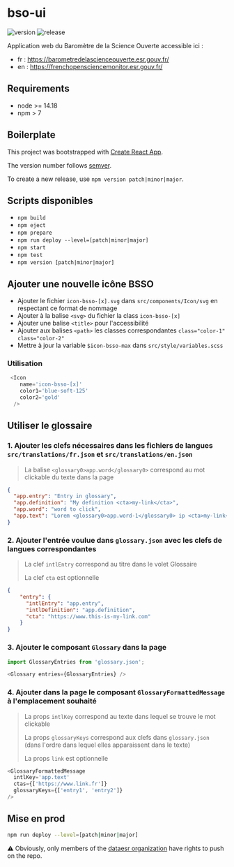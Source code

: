 # bso-ui

![version](https://img.shields.io/github/package-json/v/dataesr/bso-ui)
![release](https://github.com/dataesr/bso-ui/actions/workflows/production.yml/badge.svg)

Application web du Baromètre de la Science Ouverte accessible ici : 
* fr : https://barometredelascienceouverte.esr.gouv.fr/
* en : https://frenchopensciencemonitor.esr.gouv.fr/

## Requirements

* node >= 14.18
* npm > 7

## Boilerplate

This project was bootstrapped with [Create React App](https://github.com/facebook/create-react-app).

The version number follows [semver](https://semver.org/).

To create a new release, use `npm version patch|minor|major`.

## Scripts disponibles

* `npm build`
* `npm eject`
* `npm prepare`
* `npm run deploy --level=[patch|minor|major]`
* `npm start`
* `npm test`
* `npm version [patch|minor|major]`

## Ajouter une nouvelle icône BSSO

* Ajouter le fichier `icon-bsso-[x].svg` dans `src/components/Icon/svg` en respectant ce format de nommage
* Ajouter à la balise `<svg>` du fichier la class `icon-bsso-[x]`
* Ajouter une balise `<title>` pour l'accessibilité
* Ajouter aux balises `<path>` les classes correspondantes `class="color-1"` `class="color-2"`
* Mettre à jour la variable `$icon-bsso-max` dans `src/style/variables.scss`

### Utilisation 
```js
 <Icon
    name='icon-bsso-[x]'
    color1='blue-soft-125'
    color2='gold'
  />
```

## Utiliser le glossaire

### 1. Ajouter les clefs nécessaires dans les fichiers de langues `src/translations/fr.json` et `src/translations/en.json`

>  La balise `<glossary0>app.word</glossary0>` correspond au mot clickable du texte dans la page

```json
{
  "app.entry": "Entry in glossary",
  "app.definition": "My definition <cta>my-link</cta>",
  "app.word": "word to click",
  "app.text": "Lorem <glossary0>app.word-1</glossary0> ip <cta>my-link</cta> sum <glossary1>app.word-2</glossary1>."
}
```

### 2. Ajouter l'entrée voulue dans `glossary.json` avec les clefs de langues correspondantes

> La clef `intlEntry` correspond au titre dans le volet Glossaire
>
> La clef `cta` est optionnelle

```json
{
    "entry": {
      "intlEntry": "app.entry",
      "intlDefinition": "app.definition",
      "cta": "https://www.this-is-my-link.com"
    }
}
```


### 3. Ajouter le composant `Glossary` dans la page

```js
import GlossaryEntries from 'glossary.json';

<Glossary entries={GlossaryEntries} />
```

### 4. Ajouter dans la page le composant `GlossaryFormattedMessage` à l'emplacement souhaité

> La props `intlKey` correspond au texte dans lequel se trouve le mot clickable
>
> La props `glossaryKeys` correspond aux clefs dans `glossary.json` (dans l'ordre dans lequel elles apparaissent dans le texte)
>
> La props `link` est optionnelle

```js
<GlossaryFormattedMessage
  intlKey='app.text'
  ctas={['https://www.link.fr']}
  glossaryKeys={['entry1', 'entry2']}
/>
```

## Mise en prod


```sh
npm run deploy --level=[patch|minor|major]
```

:warning: Obviously, only members of the [dataesr organization](https://github.com/dataesr/) have rights to push on the repo.